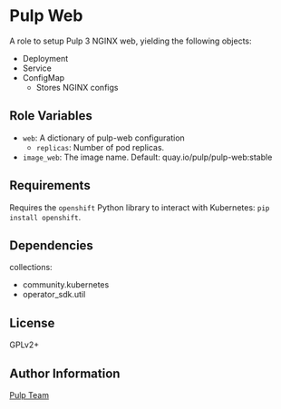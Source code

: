 Pulp Web
========

A role to setup Pulp 3 NGINX web, yielding the following objects:

* Deployment
* Service
* ConfigMap
    *  Stores NGINX configs

Role Variables
--------------

* `web`: A dictionary of pulp-web configuration
    * `replicas`: Number of pod replicas.
* `image_web`: The image name. Default: quay.io/pulp/pulp-web:stable

Requirements
------------

Requires the `openshift` Python library to interact with Kubernetes: `pip install openshift`.

Dependencies
------------

collections:

  - community.kubernetes
  - operator_sdk.util

License
-------

GPLv2+

Author Information
------------------

[Pulp Team](https://pulpproject.org/)

